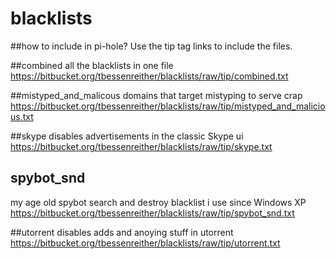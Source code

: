 # blacklists

##how to include in pi-hole?
Use the tip tag links to include the files.

##combined
all the blacklists in one file<br />
https://bitbucket.org/tbessenreither/blacklists/raw/tip/combined.txt

##mistyped_and_malicous
domains that target mistyping to serve crap<br />
https://bitbucket.org/tbessenreither/blacklists/raw/tip/mistyped_and_malicious.txt

##skype
disables advertisements in the classic Skype ui<br />
https://bitbucket.org/tbessenreither/blacklists/raw/tip/skype.txt

## spybot_snd
my age old spybot search and destroy blacklist i use since Windows XP<br />
https://bitbucket.org/tbessenreither/blacklists/raw/tip/spybot_snd.txt

##utorrent
disables adds and anoying stuff in utorrent<br />
https://bitbucket.org/tbessenreither/blacklists/raw/tip/utorrent.txt